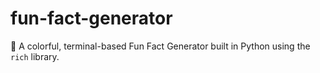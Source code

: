 # fun-fact-generator
 🎉 A colorful, terminal-based Fun Fact Generator built in Python using the `rich` library.
